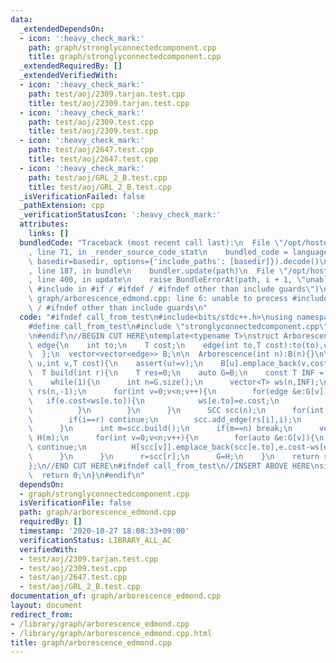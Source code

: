```yaml
---
data:
  _extendedDependsOn:
  - icon: ':heavy_check_mark:'
    path: graph/stronglyconnectedcomponent.cpp
    title: graph/stronglyconnectedcomponent.cpp
  _extendedRequiredBy: []
  _extendedVerifiedWith:
  - icon: ':heavy_check_mark:'
    path: test/aoj/2309.tarjan.test.cpp
    title: test/aoj/2309.tarjan.test.cpp
  - icon: ':heavy_check_mark:'
    path: test/aoj/2309.test.cpp
    title: test/aoj/2309.test.cpp
  - icon: ':heavy_check_mark:'
    path: test/aoj/2647.test.cpp
    title: test/aoj/2647.test.cpp
  - icon: ':heavy_check_mark:'
    path: test/aoj/GRL_2_B.test.cpp
    title: test/aoj/GRL_2_B.test.cpp
  _isVerificationFailed: false
  _pathExtension: cpp
  _verificationStatusIcon: ':heavy_check_mark:'
  attributes:
    links: []
  bundledCode: "Traceback (most recent call last):\n  File \"/opt/hostedtoolcache/Python/3.9.5/x64/lib/python3.9/site-packages/onlinejudge_verify/documentation/build.py\"\
    , line 71, in _render_source_code_stat\n    bundled_code = language.bundle(stat.path,\
    \ basedir=basedir, options={'include_paths': [basedir]}).decode()\n  File \"/opt/hostedtoolcache/Python/3.9.5/x64/lib/python3.9/site-packages/onlinejudge_verify/languages/cplusplus.py\"\
    , line 187, in bundle\n    bundler.update(path)\n  File \"/opt/hostedtoolcache/Python/3.9.5/x64/lib/python3.9/site-packages/onlinejudge_verify/languages/cplusplus_bundle.py\"\
    , line 400, in update\n    raise BundleErrorAt(path, i + 1, \"unable to process\
    \ #include in #if / #ifdef / #ifndef other than include guards\")\nonlinejudge_verify.languages.cplusplus_bundle.BundleErrorAt:\
    \ graph/arborescence_edmond.cpp: line 6: unable to process #include in #if / #ifdef\
    \ / #ifndef other than include guards\n"
  code: "#ifndef call_from_test\n#include<bits/stdc++.h>\nusing namespace std;\n\n\
    #define call_from_test\n#include \"stronglyconnectedcomponent.cpp\"\n#undef call_from_test\n\
    \n#endif\n//BEGIN CUT HERE\ntemplate<typename T>\nstruct Arborescence{\n  struct\
    \ edge{\n    int to;\n    T cost;\n    edge(int to,T cost):to(to),cost(cost){}\n\
    \  };\n  vector<vector<edge>> B;\n\n  Arborescence(int n):B(n){}\n\n  void add_edge(int\
    \ u,int v,T cost){\n    assert(u!=v);\n    B[u].emplace_back(v,cost);\n  }\n\n\
    \  T build(int r){\n    T res=0;\n    auto G=B;\n    const T INF = numeric_limits<T>::max()/2;\n\
    \    while(1){\n      int n=G.size();\n      vector<T> ws(n,INF);\n      vector<int>\
    \ rs(n,-1);\n      for(int v=0;v<n;v++){\n        for(edge &e:G[v]){\n       \
    \   if(e.cost<ws[e.to]){\n            ws[e.to]=e.cost;\n            rs[e.to]=v;\n\
    \          }\n        }\n      }\n      SCC scc(n);\n      for(int i=0;i<n;i++){\n\
    \        if(i==r) continue;\n        scc.add_edge(rs[i],i);\n        res+=ws[i];\n\
    \      }\n      int m=scc.build();\n      if(m==n) break;\n      vector<vector<edge>>\
    \ H(m);\n      for(int v=0;v<n;v++){\n        for(auto &e:G[v]){\n          if(scc[v]==scc[e.to])\
    \ continue;\n          H[scc[v]].emplace_back(scc[e.to],e.cost-ws[e.to]);\n  \
    \      }\n      }\n      r=scc[r];\n      G=H;\n    }\n    return res;\n  }\n\
    };\n//END CUT HERE\n#ifndef call_from_test\n//INSERT ABOVE HERE\nsigned main(){\n\
    \  return 0;\n}\n#endif\n"
  dependsOn:
  - graph/stronglyconnectedcomponent.cpp
  isVerificationFile: false
  path: graph/arborescence_edmond.cpp
  requiredBy: []
  timestamp: '2020-10-27 18:08:33+09:00'
  verificationStatus: LIBRARY_ALL_AC
  verifiedWith:
  - test/aoj/2309.tarjan.test.cpp
  - test/aoj/2309.test.cpp
  - test/aoj/2647.test.cpp
  - test/aoj/GRL_2_B.test.cpp
documentation_of: graph/arborescence_edmond.cpp
layout: document
redirect_from:
- /library/graph/arborescence_edmond.cpp
- /library/graph/arborescence_edmond.cpp.html
title: graph/arborescence_edmond.cpp
---
```


